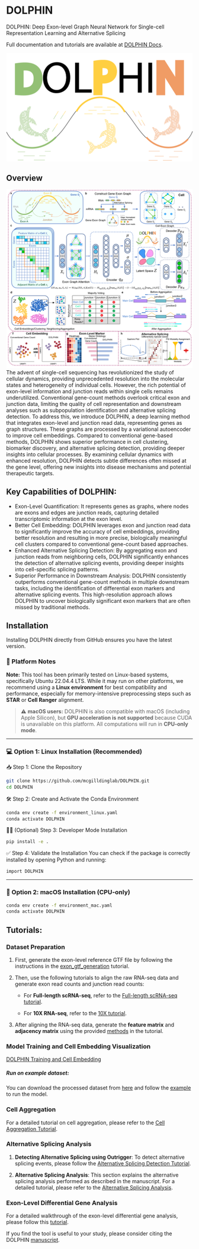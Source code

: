 # DOLPHIN

DOLPHIN: Deep Exon-level Graph Neural Network for Single-cell Representation Learning and Alternative Splicing

Full documentation and tutorials are available at [DOLPHIN Docs](https://dolphin-sc.readthedocs.io/en/latest/).

<img title="DOLPHIN Logo" alt="Alt text" src="DOLPHIN_logo.png">

## Overview
<img title="DOLPHIN Overview" alt="Alt text" src="Overview_DOLPHIN.png">
The advent of single-cell sequencing has revolutionized the study of cellular dynamics, providing unprecedented resolution into the molecular states and heterogeneity of individual cells. However, the rich potential of exon-level information and junction reads within single cells remains underutilized. Conventional gene-count methods overlook critical exon and junction data, limiting the quality of cell representation and downstream analyses such as subpopulation identification and alternative splicing detection. To address this, we introduce DOLPHIN, a deep learning method that integrates exon-level and junction read data, representing genes as graph structures. These graphs are processed by a variational autoencoder to improve cell embeddings. Compared to conventional gene-based methods, DOLPHIN shows superior performance in cell clustering, biomarker discovery, and alternative splicing detection, providing deeper insights into cellular processes. By examining cellular dynamics with enhanced resolution, DOLPHIN detects subtle differences often missed at the gene level, offering new insights into disease mechanisms and potential therapeutic targets.

## Key Capabilities of DOLPHIN:

- Exon-Level Quantification: It represents genes as graphs, where nodes are exons and edges are junction reads, capturing detailed transcriptomic information at the exon level.
- Better Cell Embedding: DOLPHIN leverages exon and junction read data to significantly improve the accuracy of cell embeddings, providing better resolution and resulting in more precise, biologically meaningful cell clusters compared to conventional gene-count based approaches.
- Enhanced Alternative Splicing Detection: By aggregating exon and junction reads from neighboring cells, DOLPHIN significantly enhances the detection of alternative splicing events, providing deeper insights into cell-specific splicing patterns.
- Superior Performance in Downstream Analysis: DOLPHIN consistently outperforms conventional gene-count methods in multiple downstream tasks, including the identification of differential exon markers and alternative splicing events. This high-resolution approach allows DOLPHIN to uncover biologically significant exon markers that are often missed by traditional methods.

## Installation

Installing DOLPHIN directly from GitHub ensures you have the latest version. 

### 🧠 Platform Notes

**Note:** This tool has been primarily tested on Linux-based systems, specifically Ubuntu 22.04.4 LTS. While it may run on other platforms, we recommend using a **Linux environment** for best compatibility and performance, especially for memory-intensive preprocessing steps such as **STAR** or **Cell Ranger** alignment.

>⚠️ **macOS users:** DOLPHIN is also compatible with macOS (including Apple Silicon), but **GPU acceleration is not supported** because CUDA is unavailable on this platform. All computations will run in **CPU-only mode**.

---

### 💻 Option 1: Linux Installation (Recommended)
📥 Step 1: Clone the Repository
```bash
git clone https://github.com/mcgilldinglab/DOLPHIN.git
cd DOLPHIN
```

🛠 Step 2: Create and Activate the Conda Environment
```bash
conda env create -f environment_linux.yaml
conda activate DOLPHIN
```

🧑‍💻 (Optional) Step 3: Developer Mode Installation
```bash
pip install -e .
```

✅ Step 4: Validate the Installation
You can check if the package is correctly installed by opening Python and running:
```bash
import DOLPHIN
```
---

### 🍎 Option 2: macOS Installation (CPU-only)
```bash
conda env create -f environment_mac.yaml
conda activate DOLPHIN
```

## Tutorials:

### Dataset Preparation

1. First, generate the exon-level reference GTF file by following the instructions in the [exon_gtf_generation](https://github.com/mcgilldinglab/DOLPHIN/blob/main/tutorial/step0_generate_exon_gtf.ipynb) tutorial.

2. Then, use the following tutorials to align the raw RNA-seq data and generate exon read counts and junction read counts:

   - For **Full-length scRNA-seq**, refer to the [Full-length scRNA-seq tutorial](https://github.com/mcgilldinglab/DOLPHIN/blob/main/tutorial/step1_1_preprocess_full_length.md).

   - For **10X RNA-seq**, refer to the [10X tutorial](https://github.com/mcgilldinglab/DOLPHIN/blob/main/tutorial/step1_2_preprocess_10X.md).
     
3. After aligning the RNA-seq data, generate the **feature matrix** and **adjacency matrix** using the provided [methods](https://github.com/mcgilldinglab/DOLPHIN/tree/main/tutorial) in the tutorial. 

### Model Training and Cell Embedding Visualization
[DOLPHIN Training and Cell Embedding](https://github.com/mcgilldinglab/DOLPHIN/blob/main/tutorial/step3_run_DOLPHIN.ipynb)

##### Run on example dataset:
You can download the processed dataset from [here](https://mcgill-my.sharepoint.com/:f:/g/personal/kailu_song_mail_mcgill_ca/EvZtHeW7qjJJs_RHc2-327ABeLXafa-ruvfk9Vs134crig?e=VBn7KG)
and follow the [example](https://github.com/mcgilldinglab/DOLPHIN/blob/main/example/run_DOLPHIN.ipynb) to run the model.

### Cell Aggregation
For a detailed tutorial on cell aggregation, please refer to the [Cell Aggregation Tutorial](./tutorial/step4_cell_aggregation.ipynb).

### Alternative Splicing Analysis
1. **Detecting Alternative Splicing using Outrigger**: 
   To detect alternative splicing events, please follow the [Alternative Splicing Detection Tutorial](./tutorial/step5_alternative_splicing.md).

2. **Alternative Splicing Analysis**:
   This section explains the alternative splicing analysis performed as described in the manuscript. For a detailed tutorial, please refer to the [Alternative Splicing Analysis](./tutorial/step6_alternative_splicing_analysis.ipynb).

### Exon-Level Differential Gene Analysis

For a detailed walkthrough of the exon-level differential gene analysis, please follow this [tutorial](./tutorial/step7_2_EDEG_analysis.ipynb).


If you find the tool is useful to your study, please consider citing the DOLPHIN [manuscript](https://doi.org/10.21203/rs.3.rs-5474597/v1).
